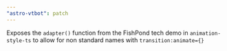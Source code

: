 ```yaml
---
"astro-vtbot": patch
---
```


Exposes the `adapter()` function from the FishPond tech demo in `animation-style-ts` to allow for non standard names with `transition:animate={}`
